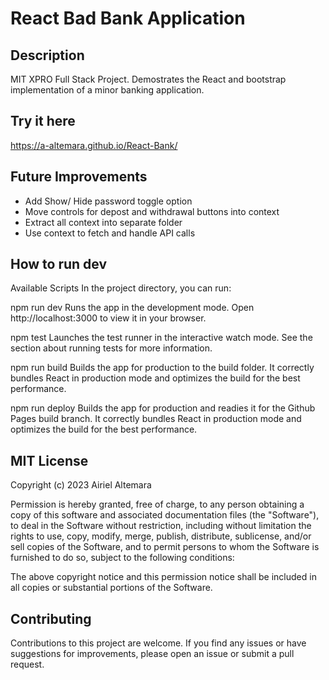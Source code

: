 # React Bad Bank Application

## Description

MIT XPRO Full Stack Project. Demostrates the React and bootstrap implementation of a minor banking application.

## Try it here

https://a-altemara.github.io/React-Bank/

## Future Improvements

- Add Show/ Hide password toggle option
- Move controls for depost and withdrawal buttons into context
- Extract all context into separate folder
- Use context to fetch and handle API calls

## How to run dev

Available Scripts
In the project directory, you can run:

npm run dev
Runs the app in the development mode.
Open http://localhost:3000 to view it in your browser.

npm test
Launches the test runner in the interactive watch mode.
See the section about running tests for more information.

npm run build
Builds the app for production to the build folder.
It correctly bundles React in production mode and optimizes the build for the best performance.

npm run deploy
Builds the app for production and readies it for the Github Pages build branch.
It correctly bundles React in production mode and optimizes the build for the best performance.

## MIT License

Copyright (c) 2023 Airiel Altemara

Permission is hereby granted, free of charge, to any person obtaining a copy of this software and associated documentation files (the "Software"), to deal in the Software without restriction, including without limitation the rights to use, copy, modify, merge, publish, distribute, sublicense, and/or sell copies of the Software, and to permit persons to whom the Software is furnished to do so, subject to the following conditions:

The above copyright notice and this permission notice shall be included in all copies or substantial portions of the Software.

## Contributing

Contributions to this project are welcome. If you find any issues or have suggestions for improvements, please open an issue or submit a pull request.
